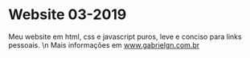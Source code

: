 # Website 03-2019
Meu website em html, css e javascript puros, leve e conciso para links pessoais.
\n Mais informações em www.gabrielgn.com.br
